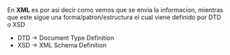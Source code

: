 En **XML** es por asi decir como vemos que se envia la informacion, mientras que este sigue una forma/patron/estructura el cual viene definido por DTD o XSD

* DTD -> Document Type Definition
* XSD -> XML Schema Definition